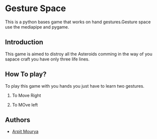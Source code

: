 
# Gesture Space

This is a python bases game that works on hand gestures.Gesture space use the mediapipe and pygame.

## Introduction

This game is aimed to distroy all the Asteroids comming in the way of you sapace craft you have only three life lines.


## How To play?

To play this game with you hands you just have to learn two gestures.

1. To Move Right


2. To MOve left

## Authors

- [Arpit Mourya](https://www.github.com/ArpitMourya)

